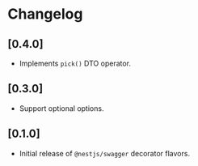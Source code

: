 # Changelog

## [0.4.0]

 - Implements `pick()` DTO operator.

## [0.3.0]

 - Support optional options.

## [0.1.0]

 - Initial release of `@nestjs/swagger` decorator flavors.
